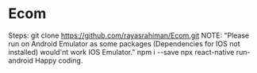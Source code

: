# Ecom
Steps:
git clone https://github.com/rayasrahiman/Ecom.git
NOTE: "Please run on Android Emulator as some packages (Dependencies for IOS not installed) would'nt work IOS Emulator." 
npm i --save
npx react-native run-android
Happy coding.
